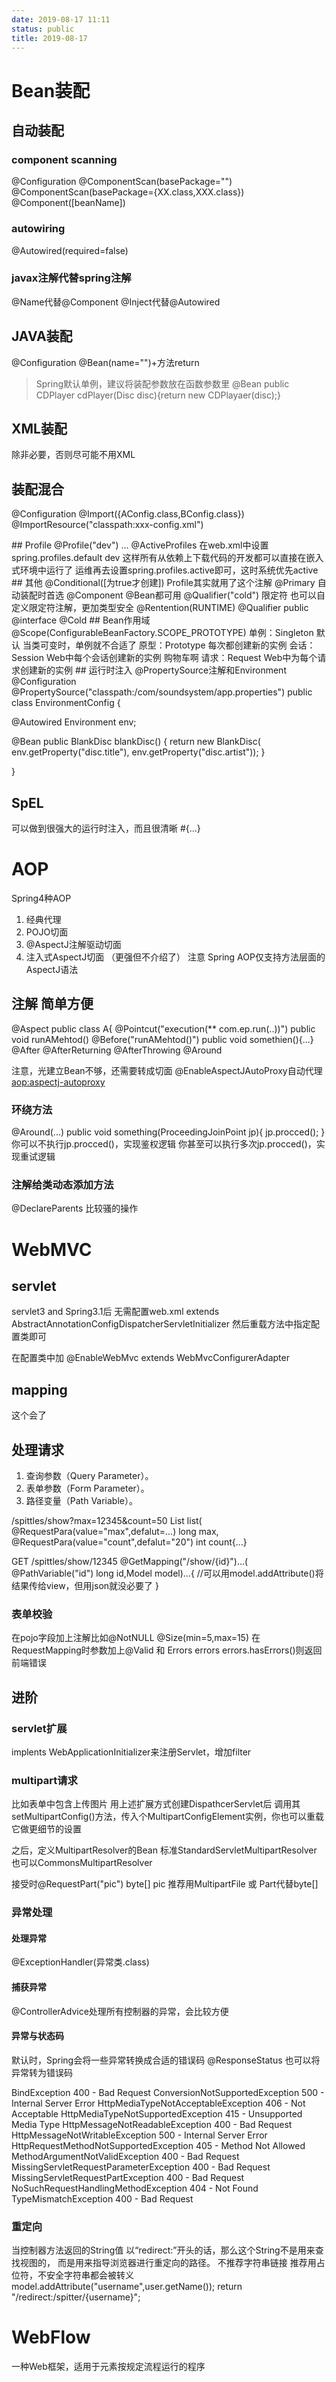 ```yaml
---
date: 2019-08-17 11:11
status: public
title: 2019-08-17
---
```


# Bean装配
## 自动装配
### component scanning
@Configuration
@ComponentScan(basePackage="")
@ComponentScan(basePackage={XX.class,XXX.class})
@Component([beanName])
### autowiring
@Autowired(required=false)
### javax注解代替spring注解
@Name代替@Component
@Inject代替@Autowired
## JAVA装配
@Configuration
@Bean(name="")+方法return
> Spring默认单例，建议将装配参数放在函数参数里
@Bean
public CDPlayer cdPlayer(Disc disc){return new CDPlayaer(disc);}
## XML装配
除非必要，否则尽可能不用XML
## 装配混合
@Configuration
@Import({AConfig.class,BConfig.class})
@ImportResource("classpath:xxx-config.xml")

<bean class="com.example.AConfig"/>
<import/>
## Profile
@Profile("dev")
<beans ... profile="dev">...</beans>
@ActiveProfiles
在web.xml中设置
<para-name>spring.profiles.default</para-name>
<para-value>dev</para-value>
这样所有从依赖上下载代码的开发都可以直接在嵌入式环境中运行了
运维再去设置spring.profiles.active即可，这时系统优先active
## 其他
@Conditional([为true才创建]) Profile其实就用了这个注解
@Primary 自动装配时首选 @Component @Bean都可用
@Qualifier("cold") 限定符 
也可以自定义限定符注解，更加类型安全
@Rentention(RUNTIME)
@Qualifier
public @interface @Cold
## Bean作用域
@Scope(ConfigurableBeanFactory.SCOPE_PROTOTYPE)
单例：Singleton 默认
当类可变时，单例就不合适了
原型：Prototype 每次都创建新的实例
会话：Session Web中每个会话创建新的实例 购物车啊
请求：Request Web中为每个请求创建新的实例
## 运行时注入
@PropertySource注解和Environment
@Configuration
@PropertySource("classpath:/com/soundsystem/app.properties")
public class EnvironmentConfig {

  @Autowired
  Environment env;
  
  @Bean
  public BlankDisc blankDisc() {
    return new BlankDisc(
        env.getProperty("disc.title"),
        env.getProperty("disc.artist"));
  }
  
}
## SpEL
可以做到很强大的运行时注入，而且很清晰
  #{...}
  
# AOP
Spring4种AOP
1. 经典代理
2. POJO切面
3. @AspectJ注解驱动切面
4. 注入式AspectJ切面 （更强但不介绍了）
注意 Spring AOP仅支持方法层面的AspectJ语法
## 注解 简单方便
@Aspect
public class A{
@Pointcut("execution(** com.ep.run(..))")
public void runAMehtod()
@Before("runAMehtod()")
public void somethien(){...}
@After @AfterReturning @AfterThrowing
@Around

注意，光建立Bean不够，还需要转成切面
@EnableAspectJAutoProxy自动代理
<aop:aspectj-autoproxy>
### 环绕方法
@Around(...)
public void something(ProceedingJoinPoint jp){
    jp.procced();
}
你可以不执行jp.procced()，实现鉴权逻辑
你甚至可以执行多次jp.procced()，实现重试逻辑

### 注解给类动态添加方法
@DeclareParents 比较骚的操作


# WebMVC
## servlet
servlet3 and Spring3.1后 无需配置web.xml
extends AbstractAnnotationConfigDispatcherServletInitializer
然后重载方法中指定配置类即可

在配置类中加
@EnableWebMvc
extends WebMvcConfigurerAdapter 
## mapping
这个会了
## 处理请求
1. 查询参数（Query Parameter）。
2. 表单参数（Form Parameter）。 
3. 路径变量（Path Variable）。

/spittles/show?max=12345&count=50
List<Result> list(
@RequestPara(value="max",defalut=...) long max,
@RequestPara(value="count",defalut="20") int count{...}

GET /spittles/show/12345
@GetMapping("/show/{id}")...(
@PathVariable("id") long id,Model model)...{
//可以用model.addAttribute()将结果传给view，但用json就没必要了
}

### 表单校验
在pojo字段加上注解比如@NotNULL @Size(min=5,max=15)
在RequestMapping时参数加上@Valid 和 Errors errors
errors.hasErrors()则返回前端错误

## 进阶
### servlet扩展
implents WebApplicationInitializer来注册Servlet，增加filter
### multipart请求
比如表单中包含上传图片
用上述扩展方式创建DispathcerServlet后
调用其setMultipartConfig()方法，传入个MultipartConfigElement实例，你也可以重载它做更细节的设置

之后，定义MultipartResolver的Bean
标准StandardServletMultipartResolver
也可以CommonsMultipartResolver

接受时@RequestPart("pic") byte[] pic
推荐用MultipartFile 或 Part代替byte[]
### 异常处理
#### 处理异常
@ExceptionHandler(异常类.class)
#### 捕获异常
@ControllerAdvice处理所有控制器的异常，会比较方便
#### 异常与状态码
默认时，Spring会将一些异常转换成合适的错误码
@ResponseStatus 也可以将异常转为错误码
> 
BindException 400 - Bad Request
ConversionNotSupportedException 500 - Internal Server Error
HttpMediaTypeNotAcceptableException 406 - Not Acceptable
HttpMediaTypeNotSupportedException 415 - Unsupported Media Type
HttpMessageNotReadableException 400 - Bad Request
HttpMessageNotWritableException 500 - Internal Server Error
HttpRequestMethodNotSupportedException 405 - Method Not Allowed
MethodArgumentNotValidException 400 - Bad Request
MissingServletRequestParameterException 400 - Bad Request
MissingServletRequestPartException 400 - Bad Request
NoSuchRequestHandlingMethodException 404 - Not Found
TypeMismatchException 400 - Bad Request

### 重定向
当控制器方法返回的String值 以“redirect:”开头的话，那么这个String不是用来查找视图的， 而是用来指导浏览器进行重定向的路径。
不推荐字符串链接
推荐用占位符，不安全字符串都会被转义
model.addAttribute("username",user.getName());
return "/redirect:/spitter/{username}";

# WebFlow
一种Web框架，适用于元素按规定流程运行的程序